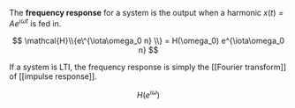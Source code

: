 The **frequency response** for a system is the output when a harmonic $x(t) = A e^{\iota \omega t}$ is fed in. 

$$
\mathcal{H}\\{e\^{\iota\omega_0 n} \\} = H(\omega_0) e^{\iota\omega_0 n}
$$

If a system is LTI, the frequency response is simply the [[Fourier transform]] of [[impulse response]].

$$
H(e^{\iota\omega})
$$
